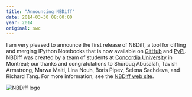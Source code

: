 ```yaml
---
title: "Announcing NBDiff"
date: 2014-03-30 08:00:00
year: 2014
original: swc
---
```

<p>
  I am very pleased to announce the first release of NBDiff,
  a tool for diffing and merging IPython Notebooks
  that is now available on
  <a href="https://github.com/tarmstrong/nbdiff">GitHub</a>
  and 
  <a href="https://pypi.python.org/pypi/nbdiff">PyPI</a>.
  NBDiff was created by a team of students at
  <a href="http://www.concordia.ca/">Concordia University</a> in Montr&eacute;al;
  our thanks and congratulations to Shurouq Abusalah,
  Tavish Armstrong,
  Marwa Malti,
  Lina Nouh,
  Boris Pipev,
  Selena Sachdeva,
  and Richard Tang.
  For more information,
  see the <a href="http://nbdiff.org">NBDiff web site</a>.
</p>
<p>
  <img src="{{'/files/2014/03/nbdiff.png' | relative_url}}" alt="NBDiff logo" />
</p>
